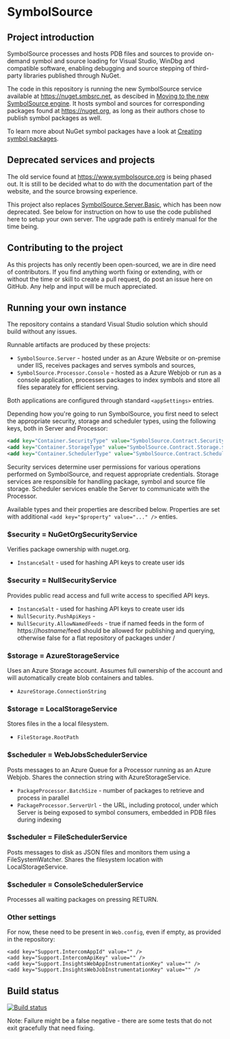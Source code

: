 # SymbolSource

## Project introduction

SymbolSource processes and hosts PDB files and sources to provide on-demand symbol and source loading
for Visual Studio, WinDbg and compatible software, enabling debugging and source stepping of third-party
libraries published through NuGet.

The code in this repository is running the new SymbolSource service available at https://nuget.smbsrc.net, as descibed in  [Moving to the new SymbolSource engine](https://tripleemcoder.com/2015/10/04/moving-to-the-new-symbolsource-engine/). It hosts symbol and sources for corresponding packages found at https://nuget.org, as long as their authors chose to publish symbol packages as well.

To learn more about NuGet symbol packages have a look at [Creating symbol packages](https://docs.microsoft.com/en-us/nuget/create-packages/symbol-packages).

## Deprecated services and projects

The old service found at https://www.symbolsource.org is being phased out. It is still to be decided what to do with the documentation part of the website, and the source browsing experience.

This project also replaces [SymbolSource.Server.Basic](https://github.com/SymbolSource/SymbolSource.Community), which has been now deprecated. See below for instruction on how to use the code published here to setup your own server. The upgrade path is entirely manual for the time being.

## Contributing to the project

As this projects has only recently been open-sourced, we are in dire need of contributors. If you find anything worth fixing or extending, with or without the time or skill to create a pull request, do post an issue here on GitHub. Any help and input will be much appreciated.

## Running your own instance

The repository contains a standard Visual Studio solution which should build without any issues.

Runnable artifacts are produced by these projects:
* `SymbolSource.Server` - hosted under as an Azure Website or on-premise under IIS, receives packages and serves symbols and sources,
* `SymbolSource.Processor.Console` - hosted as a Azure Webjob or run as a console application, processes packages to index symbols and store all files separately for efficient serving.

Both applications are configured through standard `<appSettings>` entries.

Depending how you're going to run SymbolSource, you first need to select the appropriate security, storage and scheduler types, using the following keys, both in Server and Processor:
```xml
<add key="Container.SecurityType" value="SymbolSource.Contract.Security.$security, SymbolSource.Contract" />
<add key="Container.StorageType" value="SymbolSource.Contract.Storage.$storage, SymbolSource.Contract" />
<add key="Container.SchedulerType" value="SymbolSource.Contract.Scheduler.$scheduler, SymbolSource.Contract" />
```

Security services determine user permissions for various operations performed on SymbolSource, and request appropriate credentials. Storage services are responsible for handling package, symbol and source file storage. Scheduler services enable the Server to communicate with the Processor. 

Available types and their properties are described below. Properties are set with additional `<add key="$property" value="..." />` enties.

### $security = NuGetOrgSecurityService

Verifies package ownership with nuget.org.
* `InstanceSalt` - used for hashing API keys to create user ids
 
### $security = NullSecurityService

Provides public read access and full write access to specified API keys.
* `InstanceSalt` - used for hashing API keys to create user ids
* `NullSecurity.PushApiKeys` - 
* `NullSecurity.AllowNamedFeeds` - true if named feeds in the form of https://$hostname/$feed should be allowed for publishing and querying, otherwise false for a flat repository of packages under /

### $storage = AzureStorageService

Uses an Azure Storage account. Assumes full ownership of the account and will automatically create blob containers and tables.
* `AzureStorage.ConnectionString`

### $storage = LocalStorageService

Stores files in the a local filesystem.
* `FileStorage.RootPath`

### $scheduler = WebJobsSchedulerService

Posts messages to an Azure Queue for a Processor running as an Azure Webjob. Shares the connection string with AzureStorageService.
* `PackageProcessor.BatchSize` - number of packages to retrieve and process in parallel
* `PackageProcessor.ServerUrl` - the URL, including protocol, under which Server is being exposed to symbol consumers, embedded in PDB files during indexing

### $scheduler = FileSchedulerService

Posts messages to disk as JSON files and monitors them using a FileSystemWatcher. Shares the filesystem location with LocalStorageService.

### $scheduler = ConsoleSchedulerService

Processes all waiting packages on pressing RETURN.

### Other settings

For now, these need to be present in `Web.config`, even if empty, as provided in the repository:
```
<add key="Support.IntercomAppId" value="" />
<add key="Support.IntercomApiKey" value="" />
<add key="Support.InsightsWebAppInstrumentationKey" value="" />
<add key="Support.InsightsWebJobInstrumentationKey" value="" />
```

## Build status
[![Build status](https://ci.appveyor.com/api/projects/status/github/SymbolSource/SymbolSource?branch=master&svg=true)](https://ci.appveyor.com/project/TripleEmcoder/symbolsource/branch/master)

Note: Failure might be a false negative - there are some tests that do not exit gracefully that need fixing.
